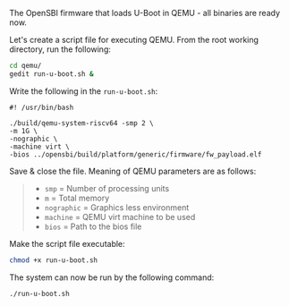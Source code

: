 The OpenSBI firmware that loads U-Boot in QEMU - all binaries are ready now.

Let's create a script file for executing QEMU. From the root working directory, run the following:
``` bash
cd qemu/
gedit run-u-boot.sh &
```

Write the following in the `run-u-boot.sh`:
```
#! /usr/bin/bash

./build/qemu-system-riscv64 -smp 2 \
-m 1G \
-nographic \
-machine virt \
-bios ../opensbi/build/platform/generic/firmware/fw_payload.elf
```
Save & close the file. Meaning of QEMU parameters are as follows:

> - `smp` = Number of processing units
> - `m` = Total memory
> - `nographic` = Graphics less environment
> - `machine` = QEMU virt machine to be used
> - `bios` = Path to the bios file

Make the script file executable:
``` bash
chmod +x run-u-boot.sh
```

The system can now be run by the following command:
``` bash
./run-u-boot.sh
```
